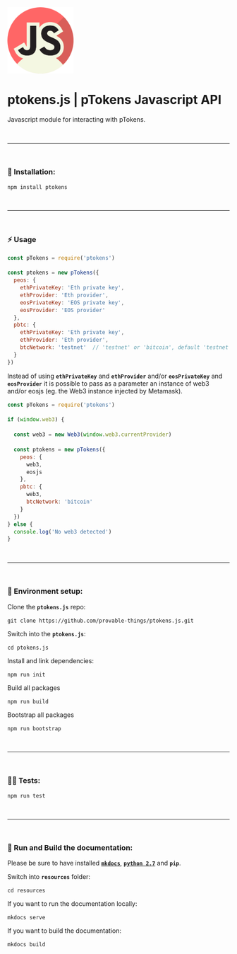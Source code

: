 <img src="./resources/docs/img/ptokens-js.png" width="150" height="150">

# ptokens.js | pTokens Javascript API

Javascript module for interacting with pTokens.

&nbsp;

***

&nbsp;

### :rocket: Installation:

```
npm install ptokens
```

&nbsp;

***

&nbsp;

### :zap: Usage  

```js
const pTokens = require('ptokens')

const ptokens = new pTokens({
  peos: {
    ethPrivateKey: 'Eth private key',
    ethProvider: 'Eth provider',
    eosPrivateKey: 'EOS private key',
    eosProvider: 'EOS provider'
  },
  pbtc: {
    ethPrivateKey: 'Eth private key',
    ethProvider: 'Eth provider',
    btcNetwork: 'testnet'  // 'testnet' or 'bitcoin', default 'testnet'
  }
})
```
Instead of using __`ethPrivateKey`__ and __`ethProvider`__ and/or __`eosPrivateKey`__ and __`eosProvider`__ it is possible to pass as a parameter an instance of web3 and/or eosjs (eg. the Web3 instance injected by Metamask).

```js
const pTokens = require('ptokens')

if (window.web3) {
  
  const web3 = new Web3(window.web3.currentProvider)

  const ptokens = new pTokens({
    peos: {
      web3,
      eosjs
    },
    pbtc: {
      web3,
      btcNetwork: 'bitcoin'
    }
  })
} else {
  console.log('No web3 detected')
}
```

&nbsp;

***

&nbsp;

### :house_with_garden: Environment setup:

Clone the __`ptokens.js`__ repo:

```
git clone https://github.com/provable-things/ptokens.js.git
```

Switch into the __`ptokens.js`__:

```
cd ptokens.js
```

Install and link dependencies:

```
npm run init
```

Build all packages

```
npm run build
```

Bootstrap all packages

```
npm run bootstrap
```

&nbsp;

***

&nbsp;

### :guardsman: Tests:

```
npm run test
```

&nbsp;

***

&nbsp;

### :page_with_curl: Run and Build the documentation:

Please be sure to have installed [__`mkdocs`__](https://www.mkdocs.org/), [__`python 2.7`__](https://www.python.org/) and __`pip`__.

Switch into __`resources`__ folder:

```
cd resources
```

If you want to run the documentation locally:

```
mkdocs serve
```

If you want to build the documentation:

```
mkdocs build
```